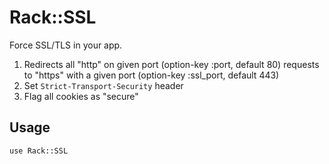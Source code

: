 Rack::SSL
=========

Force SSL/TLS in your app.

1. Redirects all "http" on given port (option-key :port, default 80) requests to "https" with a given port (option-key :ssl_port, default 443)
2. Set `Strict-Transport-Security` header
3. Flag all cookies as "secure"

Usage
-----

    use Rack::SSL
